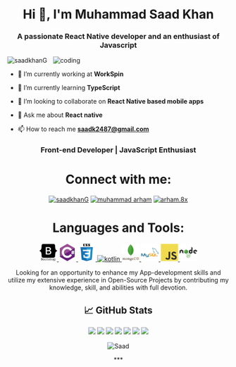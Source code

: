 <h1 align="center">Hi 👋, I'm Muhammad Saad Khan</h1>
<h3 align="center">A passionate React Native developer and an enthusiast of Javascript</h3>
<img align="right" alt="coding" width="400" src="https://cdn.dribbble.com/users/1162077/screenshots/3848914/programmer.gif">




<p align="left"> <img src="https://komarev.com/ghpvc/?username=saadkhanG&label=Profile%20views&color=0e75b6&style=flat" alt="saadkhanG" /> </p>


- 🔭 I’m currently working at **WorkSpin**

- 🌱 I’m currently learning **TypeScript**

- 👯 I’m looking to collaborate on **React Native based mobile apps**

- 💬 Ask me about **React native**

- 📫 How to reach me **saadk2487@gmail.com**

<h3 align="center">Front-end Developer | JavaScript Enthusiast </h3>
   <div align="center">
<!-- <h1 align="center">Achievement 🏆</h1>
<p align="center"><img src="https://github-profile-trophy.vercel.app/?username=arham-12336&theme=darkhub" /></a> </p> -->
<h1 align="center">Connect with me:</h3>
<p align="center">

<a href="[www.linkedin.com/in/saad-khan-5a4167236](https://www.linkedin.com/in/saad-khan-5a4167236?utm_source=share&utm_campaign=share_via&utm_content=profile&utm_medium=android_app)" target="blank"><img align="center" src="https://raw.githubusercontent.com/rahuldkjain/github-profile-readme-generator/master/src/images/icons/Social/linked-in-alt.svg" alt="saadkhanG" height="30" width="40" /></a>
<a href="https://www.facebook.com/saadkhan2020" target="blank"><img align="center" src="https://raw.githubusercontent.com/rahuldkjain/github-profile-readme-generator/master/src/images/icons/Social/facebook.svg" alt="muhammad arham" height="30" width="40" /></a>
<a href="[https://instagram.com/arham.8x](https://www.instagram.com/saaad_here/)" target="blank"><img align="center" src="https://raw.githubusercontent.com/rahuldkjain/github-profile-readme-generator/master/src/images/icons/Social/instagram.svg" alt="arham.8x" height="30" width="40" /></a>

</p>

<h1 align="center">Languages and Tools:</h1>
<p align="center"> <a href="https://getbootstrap.com" target="_blank" rel="noreferrer"> <img src="https://raw.githubusercontent.com/devicons/devicon/master/icons/bootstrap/bootstrap-plain-wordmark.svg" alt="bootstrap" width="40" height="40"/> </a> <a href="https://www.w3schools.com/cs/" target="_blank" rel="noreferrer"> <img src="https://raw.githubusercontent.com/devicons/devicon/master/icons/csharp/csharp-original.svg" alt="csharp" width="40" height="40"/> </a> <a href="https://www.w3schools.com/css/" target="_blank" rel="noreferrer"> <img src="https://raw.githubusercontent.com/devicons/devicon/master/icons/css3/css3-original-wordmark.svg" alt="css3" width="40" height="40"/> </a> <a href="https://kotlinlang.org" target="_blank" rel="noreferrer"> <img src="https://www.vectorlogo.zone/logos/kotlinlang/kotlinlang-icon.svg" alt="kotlin" width="40" height="40"/> </a> <a href="https://www.mongodb.com/" target="_blank" rel="noreferrer"> <img src="https://raw.githubusercontent.com/devicons/devicon/master/icons/mongodb/mongodb-original-wordmark.svg" alt="mongodb" width="40" height="40"/> </a> <a href="https://www.mysql.com/" target="_blank" rel="noreferrer"> <img src="https://raw.githubusercontent.com/devicons/devicon/master/icons/mysql/mysql-original-wordmark.svg" alt="mysql" width="40" height="40"/> </a> <a href="https://developer.mozilla.org/en-US/docs/Web/JavaScript" target="_blank" rel="noreferrer"> <img src="https://raw.githubusercontent.com/devicons/devicon/master/icons/javascript/javascript-original.svg" alt="javascript" width="40" height="40"/> </a> <a href="https://nodejs.org" target="_blank" rel="noreferrer"> <img src="https://raw.githubusercontent.com/devicons/devicon/master/icons/nodejs/nodejs-original-wordmark.svg" alt="nodejs" width="40" height="40"/> </a> </p>

Looking for an opportunity to enhance my App-development skills and utilize my extensive experience in Open-Source Projects by contributing my knowledge, skill, and abilities with full devotion.


## &#x1f4c8; GitHub Stats

[![](https://stats.quine.sh/saadkhanG/dependencies?theme=dark)](https://quine.sh?utm_source=widgets&utm_campaign=saadkhanG)
[![](https://stats.quine.sh/saadkhanG/github?theme=dark)](https://quine.sh?utm_source=widgets&utm_campaign=saadkhanG)
![](http://github-profile-summary-cards.vercel.app/api/cards/stats?username=saadkhanG&theme=nord_dark)
![](http://github-profile-summary-cards.vercel.app/api/cards/productive-time?username=saadkhanG&theme=nord_dark&utcOffset=8)
![](http://github-profile-summary-cards.vercel.app/api/cards/most-commit-language?username=saadkhanG&theme=nord_dark)
![](http://github-profile-summary-cards.vercel.app/api/cards/repos-per-language?username=saadkhanG&theme=nord_dark)
![](http://github-profile-summary-cards.vercel.app/api/cards/profile-details?username=saadkhanG&theme=nord_dark)
<div align="center">
<p><img align="center" src="https://github-readme-streak-stats.herokuapp.com/?user=saadkhanG&layout=compact&theme=dark" alt="Saad"/></p>
  </div>
***
